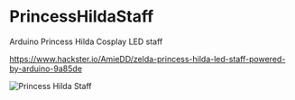 # PrincessHildaStaff
Arduino Princess Hilda Cosplay LED staff


https://www.hackster.io/AmieDD/zelda-princess-hilda-led-staff-powered-by-arduino-9a85de

![Princess Hilda Staff](http://amiedd.com/blogimageuploads/princess-hilda-costume.jpg)

